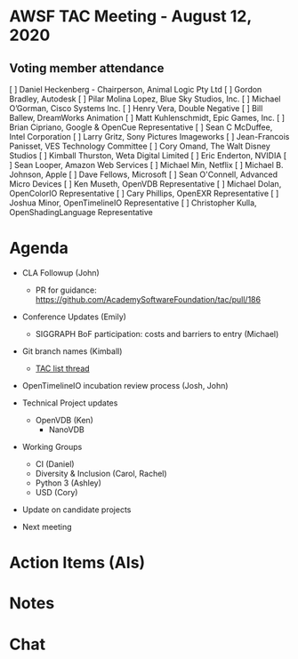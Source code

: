 # AWSF TAC Meeting - August 12, 2020

## Voting member attendance

[ ] Daniel Heckenberg - Chairperson, Animal Logic Pty Ltd
[ ] Gordon Bradley, Autodesk
[ ] Pilar Molina Lopez, Blue Sky Studios, Inc.
[ ] Michael O’Gorman, Cisco Systems Inc.
[ ] Henry Vera, Double Negative
[ ] Bill Ballew, DreamWorks Animation
[ ] Matt Kuhlenschmidt, Epic Games, Inc.
[ ] Brian Cipriano, Google & OpenCue Representative
[ ] Sean C McDuffee, Intel Corporation
[ ] Larry Gritz, Sony Pictures Imageworks
[ ] Jean-Francois Panisset, VES Technology Committee
[ ] Cory Omand, The Walt Disney Studios
[ ] Kimball Thurston, Weta Digital Limited
[ ] Eric Enderton, NVIDIA
[ ] Sean Looper, Amazon Web Services
[ ] Michael Min, Netflix
[ ] Michael B. Johnson, Apple
[ ] Dave Fellows, Microsoft
[ ] Sean O'Connell, Advanced Micro Devices
[ ] Ken Museth, OpenVDB Representative
[ ] Michael Dolan, OpenColorIO Representative
[ ] Cary Phillips, OpenEXR Representative
[ ] Joshua Minor, OpenTimelineIO Representative
[ ] Christopher Kulla, OpenShadingLanguage Representative

# Agenda

- CLA Followup (John)
  - PR for guidance:  https://github.com/AcademySoftwareFoundation/tac/pull/186

- Conference Updates (Emily)
  - SIGGRAPH BoF participation: costs and barriers to entry (Michael)

- Git branch names (Kimball)
  - [TAC list thread](https://lists.aswf.io/g/tac/message/1539)

- OpenTimelineIO incubation review process (Josh, John)

- Technical Project updates
  - OpenVDB (Ken)
    - NanoVDB

- Working Groups
  - CI (Daniel)
  - Diversity & Inclusion (Carol, Rachel)
  - Python 3 (Ashley)
  - USD (Cory)

- Update on candidate projects

- Next meeting

# Action Items (AIs)

# Notes

# Chat

